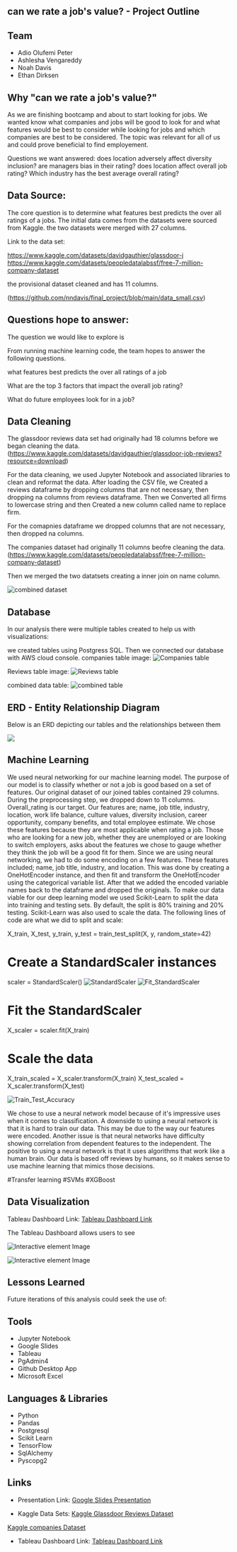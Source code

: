 ##  can we rate a job's value? - Project Outline

## Team
-  Adio Olufemi Peter
- Ashlesha Vengareddy
- Noah Davis
- Ethan Dirksen

## Why "can we rate a job's value?"
As we are finishing bootcamp and about to start looking for jobs. We wanted know what companies and jobs will be good to look for and what features would be best to 
consider while looking for jobs and which companies are best to be considered. The topic  was relevant for all of us and  could prove beneficial to find employement.

Questions we want answered:
does location adversely affect diversity inclusion?
are managers bias in their rating?
does location affect overall job rating?
Which industry has the best average overall rating?

## Data Source: 
The core question is to determine what features best predicts the over all ratings of a jobs. The initial data comes from the datasets were sourced from Kaggle. the two datasets were merged with 27 columns.

Link to the data set:

https://www.kaggle.com/datasets/davidgauthier/glassdoor-j 
https://www.kaggle.com/datasets/peopledatalabssf/free-7-million-company-dataset

the provisional dataset cleaned and has 11 columns.

(https://github.com/nndavis/final_project/blob/main/data_small.csv)



## Questions hope to answer:
The question we would like to explore is

From running machine learning code, the team hopes to answer the following questions.

what features best predicts the over all ratings of a job

What are the top 3 factors that impact the overall job rating? 

What do future employees look for in a job?



## Data Cleaning

The glassdoor reviews data set had originally had 18 columns before we began cleaning the data.
(https://www.kaggle.com/datasets/davidgauthier/glassdoor-job-reviews?resource=download)

For the data cleaning, we used Jupyter Notebook and associated libraries to clean and reformat the data.
After loading the CSV file, we Created a reviews dataframe by dropping columns that are not necessary, then dropping na columns from reviews dataframe. Then we Converted all firms to lowercase string and then Created a new column called name to replace firm.

For the comapnies dataframe we dropped columns that are not necessary, then dropped na columns. 

The companies dataset had originally 11 columns beofre cleaning the data.
(https://www.kaggle.com/datasets/peopledatalabssf/free-7-million-company-dataset)

Then we merged the two datatsets creating a inner join on name column. 

![combined dataset]()




## Database
In our analysis there were multiple tables created to help us with visualizations:

we created tables using Postgress SQL. Then we connected our database with AWS cloud console.
companies table image:
 ![Companies table](https://github.com/nndavis/final_project/blob/Db-AWS/companies%20table.png?raw=true)
 
 
 Reviews table image:
 ![Reviews table](https://github.com/nndavis/final_project/blob/Db-AWS/reviews%20table.png?raw=true)
 
 
 combined data table:
  ![combined table](https://github.com/nndavis/final_project/blob/Database/merged_2.png?raw=true)
  
  
  
  ## ERD - Entity Relationship Diagram

Below is an ERD depicting our tables and the relationships between them

<img src="https://raw.githubusercontent.com/nndavis/final_project/Db-AWS/ERD.png">





## Machine Learning

 We used neural networking for our machine learning model. 
The purpose of our model is to classify whether or not a job is good based on a set of features.
Our original dataset of our joined tables contained 29 columns. During the preprocessing step, we dropped down to 11 columns.
Overall_rating is our target. Our features are; name, job title, industry, location, work life balance, culture values,
diversity inclusion, career opportunity, company benefits, and total employee estimate. We chose these features because they are
most applicable when rating a job. 
Those who are looking for a new job, whether they are unemployed or are looking to switch employers, asks about the features we chose to gauge whether they think the job will be a good fit for them. 
Since we are using neural networking, we had to do some encoding on a few features.
These features included; name, job title, industry, and location. This was done by creating a OneHotEncoder instance, 
and then fit and transform the OneHotEncoder using the categorical variable list. After that we added the encoded variable names
back to the dataframe and dropped the originals.
To make our data viable for our deep learning model we used Scikit-Learn to split the data into training and testing sets.
By default, the split is 80% training and 20% testing.
Scikit-Learn was also used to scale the data. The following lines of code are what we did to split and scale:

X_train, X_test, y_train, y_test = train_test_split(X, y, random_state=42)

# Create a StandardScaler instances
scaler = StandardScaler()
![StandardScaler](https://github.com/nndavis/final_project/blob/main/ML_image_Standardscaler_1.png)
![Fit_StandardScaler](https://github.com/nndavis/final_project/blob/main/ML_image_Standardscaler_2.png)

# Fit the StandardScaler
X_scaler = scaler.fit(X_train)

# Scale the data
X_train_scaled = X_scaler.transform(X_train)
X_test_scaled = X_scaler.transform(X_test)

![Train_Test_Accuracy](https://github.com/nndavis/final_project/blob/main/ML_Train_Test_Accuracy%20and%20Loss_results.png)

We chose to use a neural network model because of it's impressive uses when it comes to classification.
A downside to using a neural network is that it is hard to train our data. This may be due to the way our features were encoded.
Another issue is that neural networks have difficulty showing correlation from dependent features to the independent.
The positive to using a neural network is that it uses algorithms that work like a human brain. 
Our data is based off reviews by humans, so it makes sense to use machine learning that mimics those decisions.





#Transfer learning
#SVMs
#XGBoost





## Data Visualization

Tableau Dashboard Link:
[Tableau Dashboard Link]()

The Tableau Dashboard allows users to see 

![Interactive element Image](https://github.com/nndavis/final_project/blob/Tableau/tabeau%20I_E2.png?raw=true)

![Interactive element Image](https://github.com/nndavis/final_project/blob/Tableau/tableau%20IE_1.png?raw=true)

## Lessons Learned

Future iterations of this analysis could seek the use of:

## Tools
- Jupyter Notebook
- Google Slides
- Tableau
- PgAdmin4
- Github Desktop App
- Microsoft Excel

## Languages & Libraries
- Python
- Pandas
- Postgresql
- Scikit Learn
- TensorFlow
- SqlAlchemy
- Pyscopg2

## Links

- Presentation Link:
[Google Slides Presentation](https://docs.google.com/presentation/d/1GJoxcCFBPjdAIev5j_rdqPTKSKjfAUQVwnmZVa8wTEE/edit?usp=sharing)

- Kaggle Data Sets:
[Kaggle Glassdoor Reviews Dataset](https://www.kaggle.com/datasets/davidgauthier/glassdoor-job-reviews?resource=download) 

[Kaggle companies Dataset ](https://www.kaggle.com/datasets/peopledatalabssf/free-7-million-company-dataset)

- Tableau Dashboard Link:
[Tableau Dashboard Link]()

